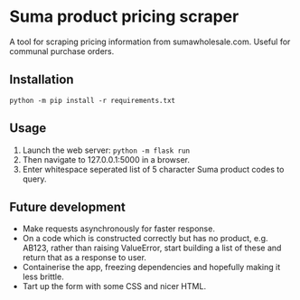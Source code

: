 # Suma product pricing scraper

A tool for scraping pricing information from sumawholesale.com. Useful for
communal purchase orders.

## Installation

`python -m pip install -r requirements.txt`

## Usage

1. Launch the web server: `python -m flask run`
2. Then navigate to 127.0.0.1:5000 in a browser.
3. Enter whitespace seperated list of 5 character Suma product codes to query.

## Future development

- Make requests asynchronously for faster response.
- On a code which is constructed correctly but has no product, e.g. AB123,
rather than raising ValueError, start building a list of these and return that
as a response to user.
- Containerise the app, freezing dependencies and hopefully making it less
brittle.
- Tart up the form with some CSS and nicer HTML.
